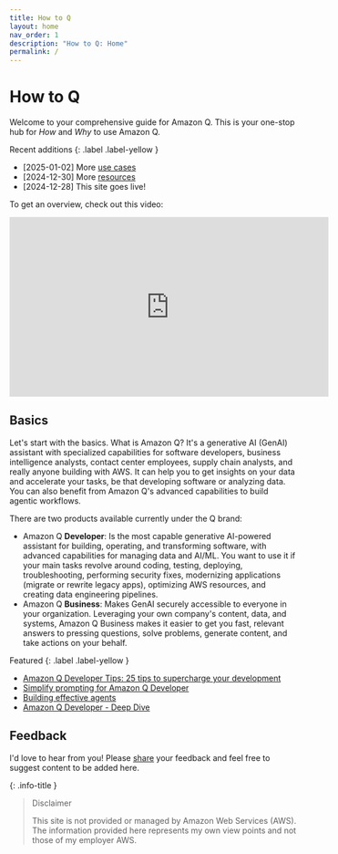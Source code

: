 ```yaml
---
title: How to Q
layout: home
nav_order: 1
description: "How to Q: Home"
permalink: /
---
```


# How to Q

Welcome to your comprehensive guide for Amazon Q. This is your one-stop hub
for _How_ and _Why_ to use Amazon Q.

Recent additions
{: .label .label-yellow }

- [2025-01-02] More [use cases](/use-cases)
- [2024-12-30] More [resources](/resources)
- [2024-12-28] This site goes live!

To get an overview, check out this video:

<iframe width="560" height="315" 
        src="https://www.youtube.com/embed/frOJDGG0Xds?si=raZtks_hpj-yq3nv" 
        title="Amazon Q overview" 
        frameborder="0" 
        allow="accelerometer; autoplay; clipboard-write; encrypted-media; gyroscope; picture-in-picture; web-share"
        referrerpolicy="strict-origin-when-cross-origin"
        allowfullscreen>
</iframe>

## Basics
Let's start with the basics. What is Amazon Q? It's a generative AI (GenAI)
assistant with specialized capabilities for software developers, business 
intelligence analysts, contact center employees, supply chain analysts, 
and really anyone building with AWS. It can help you to get insights on your
data and accelerate your tasks, be that developing software or analyzing data.
You can also benefit from Amazon Q's advanced capabilities to build agentic workflows.

There are two products available currently under the Q brand:

- Amazon Q **Developer**: Is the most capable generative AI-powered assistant for
building, operating, and transforming software, with advanced capabilities 
for managing data and AI/ML. You want to use it if your main tasks revolve around
coding, testing, deploying, troubleshooting, performing security fixes, 
modernizing applications (migrate or rewrite legacy apps), 
optimizing AWS resources, and creating data engineering pipelines.
- Amazon Q **Business**: Makes GenAI securely accessible to everyone in your
organization. Leveraging your own company's content, data, and systems, Amazon
Q Business makes it easier to get you fast, relevant answers to pressing questions,
solve problems, generate content, and take actions on your behalf.

Featured
{: .label .label-yellow }

- [Amazon Q Developer Tips: 25 tips to supercharge your development](https://dev.to/aws/amazon-q-developer-tips-25-tips-to-supercharge-your-development-2ffg)
- [Simplify prompting for Amazon Q Developer](https://www.promptz.dev/)
- [Building effective agents](https://www.anthropic.com/research/building-effective-agents)
- [Amazon Q Developer - Deep Dive](https://catalog.us-east-1.prod.workshops.aws/workshops/e2226eb6-f109-47ae-b2c5-f02bf73b7d0e/en-US)

## Feedback
I'd love to hear from you! Please [share](mailto:mhausenblas@icloud.com) 
your feedback and feel free to suggest content to be added here.

{: .info-title }
> Disclaimer
>
> This site is not provided or managed by Amazon Web Services (AWS).
> The information provided here represents my own view points and 
> not those of my employer AWS.
